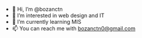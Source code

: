 - 👋 Hi, I’m @bozanctn
- 👀 I’m interested in web design and IT
- 🌱 I’m currently learning MIS 
- 📫 You can reach me with bozanctn0@gmail.com

<!---
bozanctn/bozanctn is a ✨ special ✨ repository because its `README.md` (this file) appears on your GitHub profile.
You can click the Preview link to take a look at your changes.
--->
